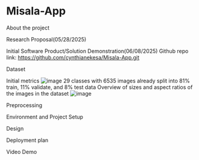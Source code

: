 # Misala-App
About the project

Research Proposal(05/28/2025)


Initial Software Product/Solution Demonstration(06/08/2025)
Github repo link: https://github.com/cynthianekesa/Misala-App.git

Dataset

Initial metrics
![image](https://github.com/user-attachments/assets/1c6d4801-4312-489a-88bd-45cda61691fa)
29 classes with 6535 images already split into 81% train, 11% validate, and 8% test data
Overview of sizes and aspect ratios of the images in the dataset
![image](https://github.com/user-attachments/assets/f86f53ff-a6b7-47c8-aa0a-b9a5eb241e5c)


Preprocessing


Environment and Project Setup 

Design

Deployment plan 

Video Demo

